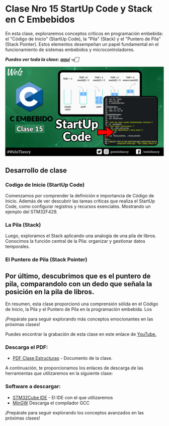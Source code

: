 # Clase Nro 15 StartUp Code y Stack en C Embebidos

En esta clase, exploraremos conceptos críticos en programación embebida: el "Código de Inicio" (StartUp Code), la "Pila" (Stack) y el "Puntero de Pila" (Stack Pointer). Estos elementos desempeñan un papel fundamental en el funcionamiento de sistemas embebidos y microcontroladores. 

***Puedes ver toda la clase: [aquí](https://youtu.be/35UgeXdn-34) 👈🏻***

![Imagen](/15.StartUp/Img/StartUpCode.png)

## Desarrollo de clase

### Codigo de Inicio (StartUp Code)
Comenzamos por comprender la definición e importancia de Código de Inicio. Además de ver descubrir las tareas críticas que realiza el StartUp Code, como configurar registros y recursos esenciales. Mostrando un ejemplo del STM32F429.

### La Pila (Stack)
Luego, exploramos el Stack aplicando una analogía de una pila de libros. Conocimos la función central de la Pila: organizar y gestionar datos temporales.

### El Puntero de Pila (Stack Pointer)
Por último, descubrimos que es el puntero de pila, comparandolo con un dedo que señala la posición en la pila de libros. 
--- 

En resumen, esta clase proporcionó una comprensión sólida en el Código de Inicio, la Pila y el Puntero de Pila en la programación embebida. Los 

¡Prepárate para seguir explorando más conceptos emocionantes en las próximas clases!

Puedes encontrar la grabación de esta clase en este enlace de [YouTube.](https://youtu.be/35UgeXdn-34)


### Descarga el PDF:
* [PDF Clase Estructuras](/15.StartUp/Doc/StartUp%20Code%20-%20C%20Embebido.pdf) - Documento de la clase.

A continuación, te proporcionamos los enlaces de descarga de las herramientas que utilizaremos en la siguiente clase:

### Software a descargar:
* [STM32Cube IDE](https://www.st.com/en/development-tools/stm32cubeide.html) - El IDE con el que utilizaremos
* [MinGW](https://sourceforge.net/projects/mingw/) Descarga el compilador GCC

¡Prepárate para seguir explorando los conceptos avanzados en las próximas clases!

